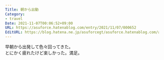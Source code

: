 ```yaml
---
Title: 朝から出動
Category:
- travel
Date: 2021-11-07T00:06:52+09:00
URL: https://asuforce.hatenablog.com/entry/2021/11/07/000652
EditURL: https://blog.hatena.ne.jp/asuforcegt/asuforce.hatenablog.com/atom/entry/13574176438030312322
---
```


早朝から出発して色々回ってきた。  
とにかく疲れたけど楽しかった。満足。
